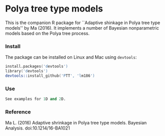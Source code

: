 # Polya tree type models

This is the companion R package for ``Adaptive shinkage in Polya tree type models'' by Ma (2016). It implements a number of Bayesian nonparametric models based on the Polya tree process.

### Install
The package can be installed on Linux and Mac using `devtools`:

```S
install.packages('devtools')
library('devtools')
devtools::install_github('PTT', 'lm186')
```

### Use

```S
See examples for 1D and 2D.
```

### Reference

Ma L. (2016) Adaptive shrinkage in Polya tree type models. Bayesian Analysis. doi:10.1214/16-BA1021
